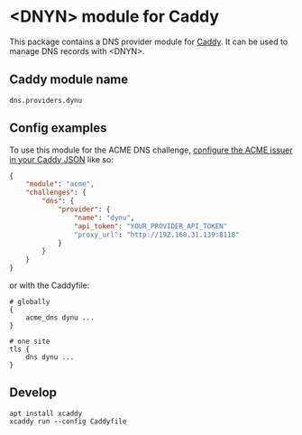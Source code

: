 

\<DNYN\> module for Caddy
===========================

This package contains a DNS provider module for [Caddy](https://github.com/caddyserver/caddy). It can be used to manage DNS records with \<DNYN\>.

## Caddy module name

```
dns.providers.dynu
```

## Config examples

To use this module for the ACME DNS challenge, [configure the ACME issuer in your Caddy JSON](https://caddyserver.com/docs/json/apps/tls/automation/policies/issuer/acme/) like so:

```json
{
	"module": "acme",
	"challenges": {
		"dns": {
			"provider": {
				"name": "dynu",
				"api_token": "YOUR_PROVIDER_API_TOKEN"
				"proxy_url": "http://192.168.31.139:8118"
			}
		}
	}
}
```

or with the Caddyfile:

```
# globally
{
	acme_dns dynu ...
}
```

```
# one site
tls {
	dns dynu ...
}
```

## Develop
```
apt install xcaddy
xcaddy run --config Caddyfile
```
